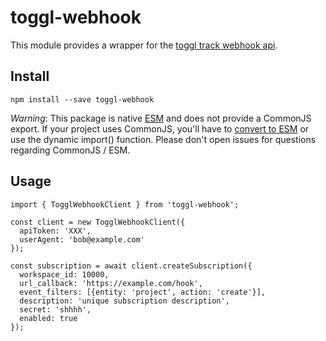 # toggl-webhook

This module provides a wrapper for the [toggl track webhook api](https://developers.track.toggl.com/docs/webhooks_start).


## Install

```
npm install --save toggl-webhook
```

*Warning*: This package is native [ESM](https://developer.mozilla.org/en-US/docs/Web/JavaScript/Guide/Modules) and does not provide a CommonJS export. If your project uses CommonJS, you'll have to [convert to ESM](https://gist.github.com/sindresorhus/a39789f98801d908bbc7ff3ecc99d99c) or use the dynamic import() function. Please don't open issues for questions regarding CommonJS / ESM.


## Usage

```
import { TogglWebhookClient } from 'toggl-webhook';

const client = new TogglWebhookClient({
  apiToken: 'XXX',
  userAgent: 'bob@example.com'
});

const subscription = await client.createSubscription({
  workspace_id: 10000,
  url_callback: 'https://example.com/hook',
  event_filters: [{entity: 'project', action: 'create'}],
  description: 'unique subscription description',
  secret: 'shhhh',
  enabled: true
});
```
